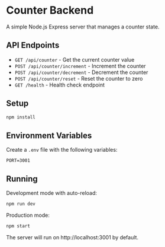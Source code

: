 # Counter Backend

A simple Node.js Express server that manages a counter state.

## API Endpoints

- `GET /api/counter` - Get the current counter value
- `POST /api/counter/increment` - Increment the counter
- `POST /api/counter/decrement` - Decrement the counter
- `POST /api/counter/reset` - Reset the counter to zero
- `GET /health` - Health check endpoint

## Setup

```bash
npm install
```

## Environment Variables

Create a `.env` file with the following variables:
```
PORT=3001
```

## Running

Development mode with auto-reload:
```bash
npm run dev
```

Production mode:
```bash
npm start
```

The server will run on http://localhost:3001 by default.